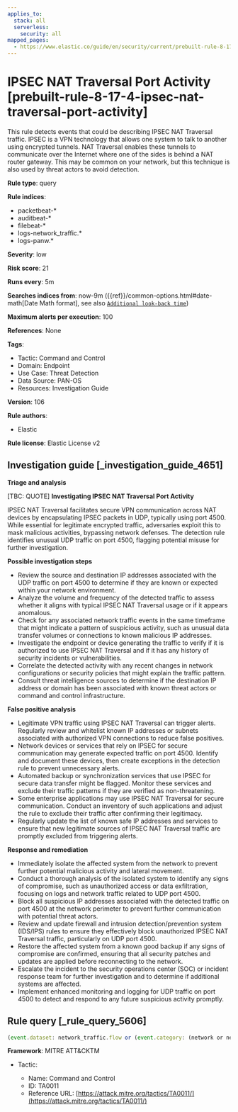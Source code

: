 ```yaml
---
applies_to:
  stack: all
  serverless:
    security: all
mapped_pages:
  - https://www.elastic.co/guide/en/security/current/prebuilt-rule-8-17-4-ipsec-nat-traversal-port-activity.html
---
```


# IPSEC NAT Traversal Port Activity [prebuilt-rule-8-17-4-ipsec-nat-traversal-port-activity]

This rule detects events that could be describing IPSEC NAT Traversal traffic. IPSEC is a VPN technology that allows one system to talk to another using encrypted tunnels. NAT Traversal enables these tunnels to communicate over the Internet where one of the sides is behind a NAT router gateway. This may be common on your network, but this technique is also used by threat actors to avoid detection.

**Rule type**: query

**Rule indices**:

* packetbeat-*
* auditbeat-*
* filebeat-*
* logs-network_traffic.*
* logs-panw.*

**Severity**: low

**Risk score**: 21

**Runs every**: 5m

**Searches indices from**: now-9m ({{ref}}/common-options.html#date-math[Date Math format], see also [`Additional look-back time`](docs-content://solutions/security/detect-and-alert/create-detection-rule.md#rule-schedule))

**Maximum alerts per execution**: 100

**References**: None

**Tags**:

* Tactic: Command and Control
* Domain: Endpoint
* Use Case: Threat Detection
* Data Source: PAN-OS
* Resources: Investigation Guide

**Version**: 106

**Rule authors**:

* Elastic

**Rule license**: Elastic License v2

## Investigation guide [_investigation_guide_4651]

**Triage and analysis**

[TBC: QUOTE]
**Investigating IPSEC NAT Traversal Port Activity**

IPSEC NAT Traversal facilitates secure VPN communication across NAT devices by encapsulating IPSEC packets in UDP, typically using port 4500. While essential for legitimate encrypted traffic, adversaries exploit this to mask malicious activities, bypassing network defenses. The detection rule identifies unusual UDP traffic on port 4500, flagging potential misuse for further investigation.

**Possible investigation steps**

* Review the source and destination IP addresses associated with the UDP traffic on port 4500 to determine if they are known or expected within your network environment.
* Analyze the volume and frequency of the detected traffic to assess whether it aligns with typical IPSEC NAT Traversal usage or if it appears anomalous.
* Check for any associated network traffic events in the same timeframe that might indicate a pattern of suspicious activity, such as unusual data transfer volumes or connections to known malicious IP addresses.
* Investigate the endpoint or device generating the traffic to verify if it is authorized to use IPSEC NAT Traversal and if it has any history of security incidents or vulnerabilities.
* Correlate the detected activity with any recent changes in network configurations or security policies that might explain the traffic pattern.
* Consult threat intelligence sources to determine if the destination IP address or domain has been associated with known threat actors or command and control infrastructure.

**False positive analysis**

* Legitimate VPN traffic using IPSEC NAT Traversal can trigger alerts. Regularly review and whitelist known IP addresses or subnets associated with authorized VPN connections to reduce false positives.
* Network devices or services that rely on IPSEC for secure communication may generate expected traffic on port 4500. Identify and document these devices, then create exceptions in the detection rule to prevent unnecessary alerts.
* Automated backup or synchronization services that use IPSEC for secure data transfer might be flagged. Monitor these services and exclude their traffic patterns if they are verified as non-threatening.
* Some enterprise applications may use IPSEC NAT Traversal for secure communication. Conduct an inventory of such applications and adjust the rule to exclude their traffic after confirming their legitimacy.
* Regularly update the list of known safe IP addresses and services to ensure that new legitimate sources of IPSEC NAT Traversal traffic are promptly excluded from triggering alerts.

**Response and remediation**

* Immediately isolate the affected system from the network to prevent further potential malicious activity and lateral movement.
* Conduct a thorough analysis of the isolated system to identify any signs of compromise, such as unauthorized access or data exfiltration, focusing on logs and network traffic related to UDP port 4500.
* Block all suspicious IP addresses associated with the detected traffic on port 4500 at the network perimeter to prevent further communication with potential threat actors.
* Review and update firewall and intrusion detection/prevention system (IDS/IPS) rules to ensure they effectively block unauthorized IPSEC NAT Traversal traffic, particularly on UDP port 4500.
* Restore the affected system from a known good backup if any signs of compromise are confirmed, ensuring that all security patches and updates are applied before reconnecting to the network.
* Escalate the incident to the security operations center (SOC) or incident response team for further investigation and to determine if additional systems are affected.
* Implement enhanced monitoring and logging for UDP traffic on port 4500 to detect and respond to any future suspicious activity promptly.


## Rule query [_rule_query_5606]

```js
(event.dataset: network_traffic.flow or (event.category: (network or network_traffic))) and network.transport:udp and destination.port:4500
```

**Framework**: MITRE ATT&CKTM

* Tactic:

    * Name: Command and Control
    * ID: TA0011
    * Reference URL: [https://attack.mitre.org/tactics/TA0011/](https://attack.mitre.org/tactics/TA0011/)



